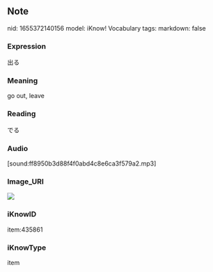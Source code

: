 ## Note
nid: 1655372140156
model: iKnow! Vocabulary
tags: 
markdown: false

### Expression
出る

### Meaning
go out, leave

### Reading
でる

### Audio
[sound:ff8950b3d88f4f0abd4c8e6ca3f579a2.mp3]

### Image_URI
<img src="045d87e208159849a4c19f502593caaa.jpg">

### iKnowID
item:435861

### iKnowType
item
